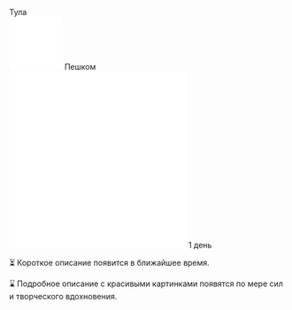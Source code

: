 <link rel="stylesheet" href="../assets-custom/css/style-markdown.css">
<div class="cover-container" style="background-image: url('yasnaya-polyana.jpg'); background-position-y: 40%;">
	<div class="cover-text">
		<div class="cover-title">
            Тула
        </div>
		<div class="cover-description">
			<div>
                <img class="cover-icon" src="../assets-custom/icon-footsteps.png" loading="lazy" alt="" />
                <span>Пешком</span>
            </div>
            <div>
                <img class="cover-icon" loading="lazy" src="../assets-custom/icon-time.png" alt=""  />
                <span>1 день</span>
            </div>
		</div>
	</div>
</div>

<div id="map"></div>

⏳ Короткое описание появится в ближайшее время.

⌛ Подробное описание с красивыми картинками появятся по мере сил и творческого вдохновения.



<link href="https://api.mapbox.com/mapbox-gl-js/v3.10.0/mapbox-gl.css" rel="stylesheet">
<script src="https://api.mapbox.com/mapbox-gl-js/v3.10.0/mapbox-gl.js"></script>
<script src="https://cdn.jsdelivr.net/npm/js-yaml@4.1.0/dist/js-yaml.min.js"></script>
<script src="../assets-custom/js/cozy-journey.js"></script>
<script>
	architectMap({tracks: [
        {path: 'tula-gorod-bus.gpx', color: 'blue'},
        {path: 'yasnaya-bus.gpx', color: 'blue'},
        {path: 'tula-hike.gpx'},
        {path: 'yasnsya-hike.gpx'}
    ], points: 'points.yaml'});
</script>